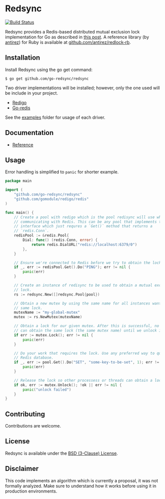 # Redsync

[![Build Status](https://travis-ci.org/go-redsync/redsync.svg?branch=master)](https://travis-ci.org/go-redsync/redsync)

Redsync provides a Redis-based distributed mutual exclusion lock implementation for Go as described in [this post](http://redis.io/topics/distlock). A reference library (by [antirez](https://github.com/antirez)) for Ruby is available at [github.com/antirez/redlock-rb](https://github.com/antirez/redlock-rb).

## Installation

Install Redsync using the go get command:

    $ go get github.com/go-redsync/redsync

Two driver implementations will be installed; however, only the one used will be include in your project.

 * [Redigo](https://github.com/gomodule/redigo)
 * [Go-redis](https://github.com/go-redis/redis)
 
See the [examples](examples) folder for usage of each driver.

## Documentation

- [Reference](https://godoc.org/github.com/go-redsync/redsync)

## Usage

Error handling is simplified to `panic` for shorter example.

```go
package main

import (
	"github.com/go-redsync/redsync"
	"github.com/gomodule/redigo/redis"
)

func main() {
	// Create a pool with redigo which is the pool redisync will use while
	// communicating with Redis. This can be any pool that implements the `Pool`
	// interface which just requres a `Get()` method that returns a
	// `redis.Conn`.
	redisPool := &redis.Pool{
		Dial: func() (redis.Conn, error) {
			return redis.DialURL("redis://localhost:6379/0")
		},
	}

	// Ensure we're connected to Redis before we try to obtain the lock.
	if _, err := redisPool.Get().Do("PING"); err != nil {
		panic(err)
	}

	// Create an instance of redisync to be used to obtain a mutual exclusion
	// lock.
	rs := redsync.New([]redsync.Pool{pool})

	// Obtain a new mutex by using the same name for all instances wanting the
	// same lock.
	mutexName := "my-global-mutex"
	mutex := rs.NewMutex(mutexName)

	// Obtain a lock for our given mutex. After this is successful, no one else
	// can obtain the same lock (the same mutex name) until we unlock it.
	if err := mutex.Lock(); err != nil {
		panic(err)
	}

	// Do your work that requires the lock. Use any preferred way to query the
	// Redis database.
	if _, err := pool.Get().Do("SET", "some-key-to-be-set", 1); err != nil {
		panic(err)
	}

	// Release the lock so other processess or threads can obtain a lock.
	if ok, err := mutex.Unlock(); !ok || err != nil {
		panic("unlock failed")
	}
}
```

## Contributing

Contributions are welcome.

## License

Redsync is available under the [BSD (3-Clause) License](https://opensource.org/licenses/BSD-3-Clause).

## Disclaimer

This code implements an algorithm which is currently a proposal, it was not formally analyzed. Make sure to understand how it works before using it in production environments.
